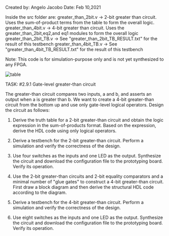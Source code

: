 Created by: Angelo Jacobo
Date: Feb 10,2021

Inside the src folder are:
greater_than_2bit.v -> 2-bit greater than circuit. Uses the sum-of-product terms from the table to form the overall logic.
greater_than_4bit.v -> 4-bit greater than circuit. Uses the greater_than_2bit,eq2,and eq1 modules to form the overall logic
greater_than_2bit_TB.v -> See "greater_than_2bit_TB_RESULT.txt" for the result of this testbench
greater_than_4bit_TB.v -> See "greater_than_4bit_TB_RESULT.txt" for the result of this testbench

Note: This code is for simulation-purpose only and is not yet synthesized to any FPGA.

![table](https://user-images.githubusercontent.com/87559347/126031862-baae47bd-a907-4108-941a-54d706409810.png)


TASK:
#2.9.1 Gate-level greater-than circuit 

The greater-than circuit compares two inputs, a and b, and asserts an output when a is 
greater than b. We want to create a 4-bit greater-than circuit from the bottom up and use 
only gate-level logical operators. Design the circuit as follows: 

1. Derive the truth table for a 2-bit greater-than circuit and obtain the logic expression 
in the sum-of-products format. Based on the expression, derive the HDL code using 
only logical operators. 

2. Derive a testbench for the 2-bit greater-than circuit. Perform a simulation and verify 
the correctness of the design. 

3. Use four switches as the inputs and one LED as the output. Synthesize the circuit 
and download the configuration file to the prototyping board. Verify its operation. 

4. Use the 2-bit greater-than circuits and 2-bit equality comparators and a minimal 
number of "glue gates" to construct a 4-bit greater-than circuit. First draw a block 
diagram and then derive the structural HDL code according to the diagram. 

5. Derive a testbench for the 4-bit greater-than circuit. Perform a simulation and verify 
the correctness of the design. 

6. Use eight switches as the inputs and one LED as the output. Synthesize the circuit 
and download the configuration file to the prototyping board. Verify its operation. 

